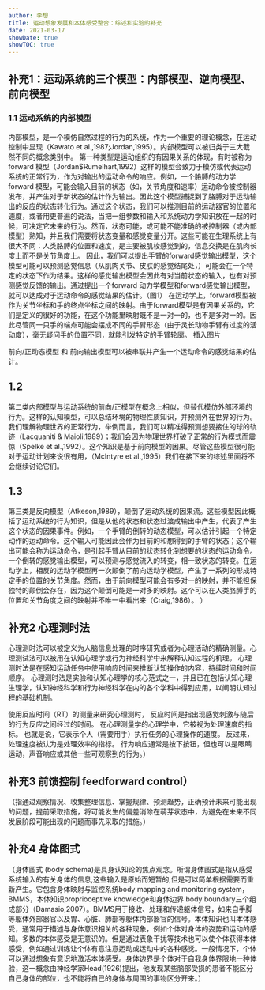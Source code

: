 ```yaml
---
author: 李想
title: 运动想象发展和本体感受整合：综述和实验的补充
date: 2021-03-17
showDate: true
showTOC: true
---
```

## 补充1：运动系统的三个模型：内部模型、逆向模型、前向模型
### 1.1 运动系统的内部模型
内部模型，是一个模仿自然过程的行为的系统，作为一个重要的理论概念，在运动控制中显现（Kawato et al.,1987;Jordan,1995）。内部模型可以被归类于三大截然不同的概念类别中。
第一种类型是运动组织的有因果关系的体现，有时被称为forward 模型（Jordan$Rumelhart,1992）这样的模型会致力于模仿或代表运动系统的正常行为，作为对输出的运动命令的响应。例如，一个胳膊的动力学forward 模型，可能会输入目前的状态（如，关节角度和速率）运动命令被控制器发布，并产生对于新状态的估计作为输出。因此这个模型捕捉到了胳膊对于运动输出的反应的状态转化行为。通过这个状态，我们可以推测目前的运动器官的位置和速度，或者用更普遍的说法，当把一组参数和输入和系统动力学知识放在一起的时候，可决定它未来的行为。然而，状态可能，或可能不能准确的被控制器（或内部模型）熟知，并且我们需要将状态变量和感觉变量分开。这些可能在生理系统上有很大不同：人类胳膊的位置和速度，是主要被肌梭感觉到的，信息交换是在肌肉长度上而不是关节角度上。
因此，我们可以提出手臂的forward感觉输出模型，这个模型可能可以预测感觉信息（从肌肉关节、皮肤的感觉结尾处，）可能会在一个特定的状态下作为结果。这样的感觉输出模型会因此有对当前状态的输入，也有对预测感觉反馈的输出。通过提出一个forward 动力学模型和forward感觉输出模型，就可以达成对于运动命令的感觉结果的估计。（图1）
在运动学上，forward模型被作为关节坐标和手的终点坐标之间的映射。由于forward模型是有因果关系的，它们是定义的很好的功能，在这个功能里映射既不是一对一的，也不是多对一的。因此尽管同一只手的端点可能会摆成不同的手臂形态（由于灵长动物手臂有过度的活动度），毫无疑问手的位置不同，就能引发特定的手臂轮廓。
插入图片

前向/正动态模型 和 前向输出模型可以被串联并产生一个运动命令的感觉结果的估计。

## 1.2
第二类内部模型与运动系统的前向/正模型在概念上相似，但替代模仿外部环境的行为。这样的认知模型，可以总结环境的物理性质知识，并预测外在世界的行为。我们理解物理世界的正常行为，举例而言，我们可以精准得预测想要接住的球的轨迹（Lacquaniti & Maioli,1989）；我们会因为物理世界打破了正常的行为模式而震惊（Spelke et al.,1992）。这个知识是基于前向模型的因果。尽管这些模型很可能对于运动计划来说很有用，（McIntyre et al.,1995）我们在接下来的综述里面将不会继续讨论它们。

## 1.3
第三类是反向模型（Atkeson,1989），颠倒了运动系统的因果流。这些模型因此概括了运动系统的行为知识，但是从他的状态和状态过渡成输出中产生，代表了产生这个状态的因果事件。例如，一个手臂的倒转的动态模型，可以估计引起一个特定动作的运动命令。这个输入可能因此会作为目前的和想得到的手臂的状态；这个输出可能会称为运动命令，是引起手臂从目前的状态转化到想要的状态的运动命令。一个倒转的感觉输出模型，可以预测与感觉流入的转变，相一致状态的转变。在运动学上，相反的运动学模型再一次颠倒了前向运动学模型，产生了一系列的形成特定手的位置的关节角度。然而，由于前向模型可能会有多对一的映射，并不能担保独特的颠倒会存在，因为这个颠倒可能是一对多的映射。这个可以在人类胳膊手的位置和关节角度之间的映射并不唯一中看出来（Craig,1986）。
）



## 补充2 心理测时法
心理测时法可以被定义为人脑信息处理的时序研究或者为心理活动的精确测量。心理测试法可以被用在认知心理学或行为神经科学中来解释认知过程的机理。
心理测时法是在感知运动任务中使用响应时间来推断认知操作的内容，持续时间和时间顺序。
心理测时法是实验和认知心理学的核心范式之一，并且已在包括认知心理生理学，认知神经科学和行为神经科学在内的各个学科中得到应用，以阐明认知过程的基础机制。

使用反应时间（RT）的测量来研究心理测时，
反应时间是指出现感觉刺激与随后的行为反应之间经过的时间。
在心理测量学的心理学中，它被视为处理速度的指标。
也就是说，它表示个人（需要用手）执行任务的心理操作的速度。
反过来，处理速度被认为是处理效率的指标。
行为响应通常是按下按钮，但也可以是眼睛运动，声音响应或其他一些可观察到的行为。）

## 补充3 前馈控制 feedforward control）
（指通过观察情况、收集整理信息、掌握规律、预测趋势，正确预计未来可能出现的问题，提前采取措施，将可能发生的偏差消除在萌芽状态中，为避免在未来不同发展阶段可能出现的问题而事先采取的措施。）

## 补充4 身体图式
（身体图式 (body schema)是具身认知论的焦点观念。所谓身体图式是指从感受系统输入的有关身体的信息,这些输入是原始而短暂的,但是可以简单根据需要而重新产生。它包含身体映射与监控系统body mapping and monitoring system，BMMS，本体知识proprioceptive knowledge和身体边界 body boundary三个组成部分（Damasio,2007）。BMMS用于接收、处理和传递躯体信号，如来自手脚等躯体外部器官以及胃、心脏、肺部等躯体内部器官的信号。本体知识也叫本体感受，通常用于描述与身体意识相关的各种现象，例如个体对身体的姿势和运动的感知。多数的本体感受是无意识的。但是通过表象干扰等技术也可以使个体获得本体感受，例如通过训练让个体有意注意运动或运动中的各种感觉。一般情况下，个体可以通过想象有意识地激活本体感受。身体边界是个体对于自我身体界限地一种体验，这一概念由神经学家Head(1926)提出，他发现某些脑部受损的患者不能区分自己身体的部位，也不能将自己的身体与周围的事物区分开来。）


